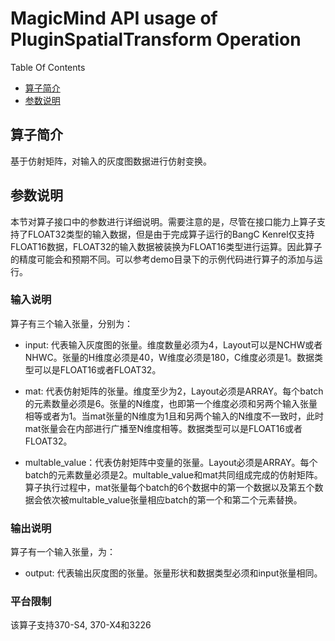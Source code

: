 # MagicMind API usage of PluginSpatialTransform Operation

Table Of Contents
- [算子简介](#Brief-introduction-of-operation)
- [参数说明](#How-to-use-this-op)

## 算子简介

基于仿射矩阵，对输入的灰度图数据进行仿射变换。

## 参数说明

本节对算子接口中的参数进行详细说明。需要注意的是，尽管在接口能力上算子支持了FLOAT32类型的输入数据，但是由于完成算子运行的BangC Kenrel仅支持FLOAT16数据，FLOAT32的输入数据被装换为FLOAT16类型进行运算。因此算子的精度可能会和预期不同。可以参考demo目录下的示例代码进行算子的添加与运行。

### 输入说明

算子有三个输入张量，分别为：

- input: 代表输入灰度图的张量。维度数量必须为4，Layout可以是NCHW或者NHWC。张量的H维度必须是40，W维度必须是180，C维度必须是1。数据类型可以是FLOAT16或者FLOAT32。

- mat: 代表仿射矩阵的张量。维度至少为2，Layout必须是ARRAY。每个batch的元素数量必须是6。张量的N维度，也即第一个维度必须和另两个输入张量相等或者为1。当mat张量的N维度为1且和另两个输入的N维度不一致时，此时mat张量会在内部进行广播至N维度相等。数据类型可以是FLOAT16或者FLOAT32。

- multable_value：代表仿射矩阵中变量的张量。Layout必须是ARRAY。每个batch的元素数量必须是2。multable_value和mat共同组成完成的仿射矩阵。算子执行过程中，mat张量每个batch的6个数据中的第一个数据以及第五个数据会依次被multable_value张量相应batch的第一个和第二个元素替换。

### 输出说明

算子有一个输入张量，为：

- output: 代表输出灰度图的张量。张量形状和数据类型必须和input张量相同。

### 平台限制

该算子支持370-S4, 370-X4和3226
